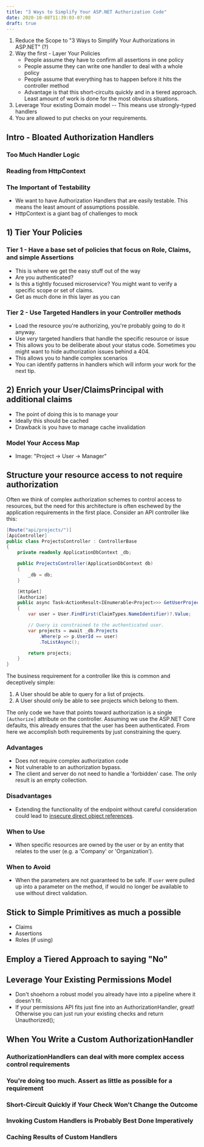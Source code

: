 ```yaml
---
title: "3 Ways to Simplify Your ASP.NET Authorization Code"
date: 2020-10-08T11:39:03-07:00
draft: true
---
```


1) Reduce the Scope to "3 Ways to Simplify Your Authorizations in ASP.NET" (?)
2) Way the first - Layer Your Policies
    - People assume they have to confirm all assertions in one policy
    - People assume they can write one handler to deal with a whole policy
    - People assume that everything has to happen before it hits the controller method
    - Advantage is that this short-circuits quickly and in a tiered approach. Least amount of work is done for the most obvious situations.
3) Leverage Your existing Domain model -- This means use strongly-typed handlers
4) You are allowed to put checks on your requirements.


## Intro - Bloated Authorization Handlers

### Too Much Handler Logic


### Reading from HttpContext


### The Important of Testability
* We want to have Authorization Handlers that are easily testable. This means the least amount of assumptions possible. 
* HttpContext is a giant bag of challenges to mock

## 1) Tier Your Policies

### Tier 1 - Have a base set of policies that focus on Role, Claims, and simple Assertions

* This is where we get the easy stuff out of the way
* Are you authenticated?
* Is this a tightly focused microservice? You might want to verify a specific scope or set of claims.
* Get as much done in this layer as you can

### Tier 2 - Use Targeted Handlers in your Controller methods

* Load the resource you're authorizing, you're probably going to do it anyway.
* Use *very* targeted handlers that handle the specific resource or issue
* This allows you to be deliberate about your status code. Sometimes you might want to hide authorization issues behind a 404.
* This allows you to handle complex scenarios
* You can identify patterns in handlers which will inform your work for the next tip.

## 2) Enrich your User/ClaimsPrincipal with additional claims

* The point of doing this is to manage your 
* Ideally this should be cached
* Drawback is you have to manage cache invalidation

### Model Your Access Map

* Image: "Project -> User -> Manager"

### 

## Structure your resource access to not require authorization

Often we think of complex authorization schemes to control access to resources, but the need for this architecture is often eschewed by the application requirements in the first place. Consider an API controller like this:

```csharp
[Route("api/projects/")]
[ApiController]
public class ProjectsController : ControllerBase
{
    private readonly ApplicationDbContext _db;

    public ProjectsController(ApplicationDbContext db)
    {
        _db = db;
    }

    [HttpGet]
    [Authorize]
    public async Task<ActionResult<IEnumerable<Project>>> GetUserProjects()
    {
        var user = User.FindFirst(ClaimTypes.NameIdentifier)?.Value;

        // Query is constrained to the authenticated user.
        var projects = await _db.Projects
            .Where(p => p.UserId == user)
            .ToListAsync();

        return projects;
    }
}
```

The business requirement for a controller like this is common and deceptively simple:
1) A User should be able to query for a list of projects.
2) A User should only be able to see projects which belong to them.

The only code we have that points toward authorization is a single `[Authorize]` attribute on the controller. Assuming we use the ASP.NET Core defaults, this already ensures that the user has been authenticated. From here we accomplish both requirements by just constraining the query. 

### Advantages
* Does not require complex authorization code
* Not vulnerable to an authorization bypass. 
* The client and server do not need to handle a 'forbidden' case. The only result is an empty collection.

### Disadvantages
* Extending the functionality of the endpoint without careful consideration could lead to [insecure direct object references](https://cheatsheetseries.owasp.org/cheatsheets/Insecure_Direct_Object_Reference_Prevention_Cheat_Sheet.html).

### When to Use
* When specific resources are owned by the user or by an entity that relates to the user (e.g. a 'Company' or 'Organization').

### When to Avoid
* When the parameters are not guaranteed to be safe. If `user` were pulled up into a parameter on the method, if would no longer be available to use without direct validation.

## Stick to Simple Primitives as much a possible
* Claims
* Assertions
* Roles (if using)

## Employ a Tiered Approach to saying "No"

## Leverage Your Existing Permissions Model
* Don't shoehorn a robust model you already have into a pipeline where it doesn't fit.
* If your permissions API fits just fine into an AuthorizationHandler, great! Otherwise you can just run your existing checks and return Unauthorized(); 

## When You Write a Custom AuthorizationHandler

### AuthorizationHandlers can deal with more complex access control requirements

### You're doing too much. Assert as little as possible for a requirement

### Short-Circuit Quickly if Your Check Won't Change the Outcome

### Invoking Custom Handlers is Probably Best Done Imperatively

### Caching Results of Custom Handlers



